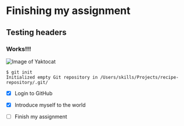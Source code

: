 # Finishing my assignment
## Testing headers
### Works!!!

![Image of Yaktocat](https://octodex.github.com/images/yaktocat.png)


```
$ git init
Initialized empty Git repository in /Users/skills/Projects/recipe-repository/.git/
```


- [x] Login to GitHub
- [x] Introduce myself to the world
- [ ] Finish my assignment

